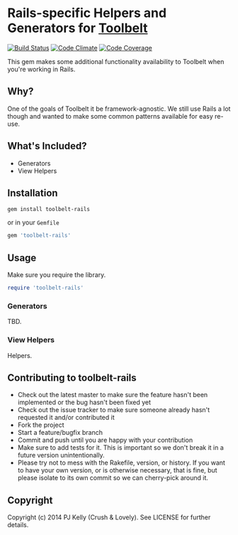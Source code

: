 # Rails-specific Helpers and Generators for [Toolbelt](https://github.com/crushlovely/toolbelt)

[![Build Status](http://img.shields.io/travis/crushlovely/toolbelt-rails.svg?style=flat)](https://travis-ci.org/crushlovely/toolbelt-rails)
[![Code Climate](http://img.shields.io/codeclimate/github/crushlovely/toolbelt-rails.svg?style=flat)](https://codeclimate.com/github/crushlovely/toolbelt-rails)
[![Code Coverage](http://img.shields.io/codeclimate/coverage/github/crushlovely/toolbelt-rails.svg?style=flat)](https://codeclimate.com/github/crushlovely/toolbelt-rails)

This gem makes some additional functionality availability to Toolbelt when you're working in Rails.

## Why?

One of the goals of Toolbelt it be framework-agnostic. We still use Rails a lot though and wanted to make some common patterns available for easy re-use.

## What's Included?

* Generators
* View Helpers

## Installation

`gem install toolbelt-rails`

or in your `Gemfile`

```ruby
gem 'toolbelt-rails'
```

## Usage

Make sure you require the library.

```ruby
require 'toolbelt-rails'
```

### Generators

TBD.

### View Helpers

Helpers.

## Contributing to toolbelt-rails

* Check out the latest master to make sure the feature hasn't been implemented or the bug hasn't been fixed yet
* Check out the issue tracker to make sure someone already hasn't requested it and/or contributed it
* Fork the project
* Start a feature/bugfix branch
* Commit and push until you are happy with your contribution
* Make sure to add tests for it. This is important so we don't break it in a future version unintentionally.
* Please try not to mess with the Rakefile, version, or history. If you want to have your own version, or is otherwise necessary, that is fine, but please isolate to its own commit so we can cherry-pick around it.

## Copyright

Copyright (c) 2014 PJ Kelly (Crush & Lovely). See LICENSE for further details.

